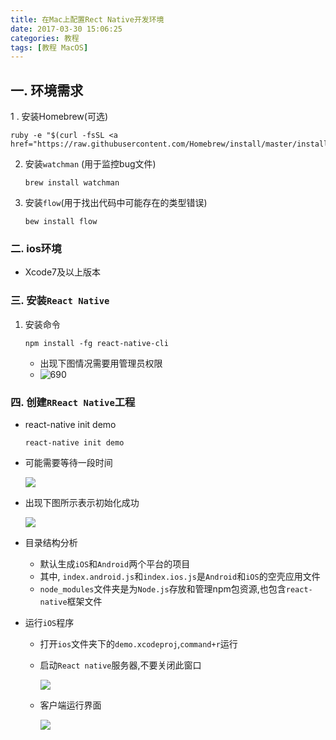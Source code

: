 ```yaml
---
title: 在Mac上配置Rect Native开发环境
date: 2017-03-30 15:06:25
categories: 教程
tags: [教程 MacOS]
---
```




## 一. 环境需求

1 .  安装Homebrew(可选)

```shell
ruby -e "$(curl -fsSL <a href="https://raw.githubusercontent.com/Homebrew/install/master/install">https://raw.githubusercontent.com/Homebrew/install/master/install</a>)
```


2. 安装`watchman` (用于监控bug文件)

   ```Shell
   brew install watchman
   ```

3. 安装`flow`(用于找出代码中可能存在的类型错误)

   ```shell
   bew install flow
   ```


<!-- more -->

### 二. ios环境

* Xcode7及以上版本

### 三. 安装`React Native`

1. 安装命令

   ```shell
   npm install -fg react-native-cli
   ```

   * 出现下图情况需要用管理员权限
   * ![690](https://ww4.sinaimg.cn/mw690/6a80ef0fgw1f4a5eimqh5j214m0t6ti8.jpg)

### 四. 创建`RReact Native`工程

* react-native init demo

  ```
  react-native init demo
  ```

* 可能需要等待一段时间

  ![](https://ww1.sinaimg.cn/mw690/6a80ef0fgw1f4a4q7xtxij20v404ywfr.jpg)

* 出现下图所示表示初始化成功

  ![](https://ww2.sinaimg.cn/mw690/6a80ef0fgw1f4a4q94jjsj20us0e60wh.jpg)

* 目录结构分析

  * 默认生成`iOS`和`Android`两个平台的项目
  * 其中, `index.android.js`和`index.ios.js`是`Android`和`iOS`的空壳应用文件
  * `node_modules`文件夹是为`Node.js`存放和管理npm包资源,也包含`react-native`框架文件

* 运行`iOS`程序

  * 打开`ios`文件夹下的`demo.xcodeproj`,`command+r`运行

  * 启动`React native`服务器,不要关闭此窗口

    ![](https://ww4.sinaimg.cn/mw690/6a80ef0fgw1f4a57e98fwj20vo0lojvz.jpg)

  * 客户端运行界面

    ![](https://ww4.sinaimg.cn/mw690/6a80ef0fgw1f4a58cn2ukj20ku12a75q.jpg)